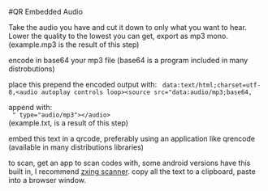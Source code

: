 #QR Embedded Audio

Take the audio you have and cut it down to only what you want to hear.  
Lower the quality to the lowest you can get, export as mp3 mono. (example.mp3 is the result of this step)

encode in base64 your mp3 file (base64 is a program included in many distrobutions)  

place this prepend the encoded output with: 
` data:text/html;charset=utf-8,<audio autoplay controls loop><source src="data:audio/mp3;base64,`  

append with:  
` " type="audio/mp3"></audio>`  
(example.txt, is a result of this step)  

embed this text in a qrcode, preferably using an application like qrencode (available in many distributions libraries)  

to scan, get an app to scan codes with, some android versions have this built in, I recommend [zxing scanner](https://github.com/zxing/zxing). copy all the text to a clipboard, paste into a browser window. 
